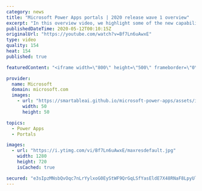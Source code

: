 ```yaml
---
category: news
title: "Microsoft Power Apps portals | 2020 release wave 1 overview"
excerpt: "In this overview video, we highlight some of the new capabilities included in the latest update to Microsoft Power Apps portals.     Here are the capabilities covered:   •    Power BI integration, so you can quickly add Power BI reports, tables, and dashboards to your portals without coding.  •    Themes"
publishedDateTime: 2020-05-12T00:10:15Z
originalUrl: "https://youtube.com/watch?v=Bf7Ln6uAwxE"
type: video
quality: 154
heat: 154
published: true

featuredContent: "<iframe width=\"800\" height=\"500\" frameborder=\"0\" src=\"https://www.youtube.com/embed/Bf7Ln6uAwxE\" allow=\"accelerometer; autoplay; encrypted-media; gyroscope; picture-in-picture\" allowfullscreen></iframe>"

provider:
  name: Microsoft
  domain: microsoft.com
  images:
    - url: "https://smartableai.github.io/microsoft-power-apps/assets/images/organizations/microsoft.com-50x50.jpg"
      width: 50
      height: 50

topics:
  - Power Apps
  - Portals

images:
  - url: "https://i.ytimg.com/vi/Bf7Ln6uAwxE/maxresdefault.jpg"
    width: 1280
    height: 720
    isCached: true

secured: "e3sIpzMNsbQvOqc7nLrYylxoG0EyStWF9QrGqLSfYasEldE7X48RNaF8LpyUlCjv8SsVu/JY/P+dHMXs6bS+gblJuaCnLu97ZXRRsR7iuj/Wv7jh9UqEf3q79Ez+IYxGvW5EGiyurbE0/v6WtUbBppZDVDxJ6/dX5PyGdhvlY22kmwacCUVjY5s6z7kNPED4RmScKP1CDrTXArClZgRSWMYP5IKSCCSr3u2sn14V7Fql5q9WvhFNGLsL9sWDXrvslDe6Q4Ogn4oLF6GNLOzb4rT/JTxhzd6+0rdDY/FQTCn6ATrd6wb3XgO4fB0afYDtGxEVuYiaSRFNrNLcX9C12OoWZ06hadQoJCmpFuQSmO8vNpuX+wSLd8EZkhsqJe+ra6xUpXpfQ4UWcyehTVrRXi47TuutwsxUv53P0ahPnihcAASc2Zq5t/R5i/8PLaVc;n+vIo+G6V7z/oXu7VjCb2A=="
---
```


